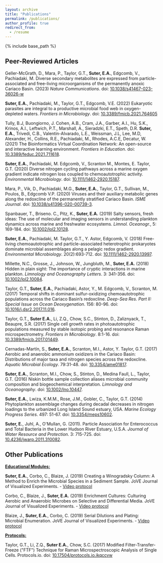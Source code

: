 ```yaml
---
layout: archive
title: "Publications"
permalink: /publications/
author_profile: true
redirect_from:
  - /resume
---
```


{% include base_path %}


## Peer-Reviewed Articles
Geller-McGrath, D., Mara, P., Taylor, G.T., **Suter, E.A.**, Edgcomb, V., Pachiadaki, M. Diverse secondary metabolites are expressed from particle-associated and free-living microorganisms of the permanently anoxic Cariaco Basin. (2023) <i>Nature Communications</i>. doi: [10.1038/s41467-023-36026-w](https://www.nature.com/articles/s41467-023-36026-w)

**Suter, E.A.**, Pachiadaki, M., Taylor, G.T., Edgcomb, V.E. (2022) Eukaryotic parasites are integral to a productive microbial food web in oxygen-depleted waters. <i>Frontiers in Microbiology</i>. doi: [10.3389/fmicb.2021.764605](https://www.frontiersin.org/articles/10.3389/fmicb.2021.764605/full)

Tully, B.J, Buongiorno, J. Cohen, A.B., Cram, J.A., Garber, A.I., Hu, S.K., Krinos, A.I., Leftwich, P.T., Marshall, A., Sieradzki, E.T., Speth, D.R. **Suter, E.A.**, Trivedi, C.B., Valentin-Alvarado, L.E., Weissman, J.L, Lee, M.D, Alexander, H., Collins, R.E., Pachiadaki, M., Rhodes, A.C.E, Decatur, W. (2021) The Bioinformatics Virtual Coordination Network: An open-source and interactive learning environment. <i>Frontiers in Education</i>. doi: [10.3389/feduc.2021.711618](https://www.frontiersin.org/articles/10.3389/feduc.2021.711618/full).

**Suter, E.A.**, Pachiadaki, M. Edgcomb, V., Scranton M., Montes, E. Taylor, G.T. (2020) Diverse nitrogen cycling pathways across a marine oxygen gradient indicate nitrogen loss coupled to chemoautotrophic activity. <i>Environmental Microbiology</i>. doi: [10.1111/1462‐2920.15187](https://sfamjournals.onlinelibrary.wiley.com/doi/abs/10.1111/1462-2920.15187).

Mara, P., Vik, D., Pachiadaki, M.G., **Suter, E.A.**, Taylor, G.T., Sullivan, M., Poulos, B., Edgcomb V.P. (2020) Viruses and their auxiliary metabolic genes along the redoxcline of the permanently stratified Cariaco Basin. <i>ISME Journal</i>. doi: [10.1038/s41396-020-00739-3](https://www.nature.com/articles/s41396-020-00739-3).

Spanbauer, T., Briseno. C., Pitz, K., **Suter, E.A.** (2019) Salty sensors, fresh ideas: The use of molecular and imaging sensors in understanding plankton dynamics across marine and freshwater ecosystems. <i>Limnol. Oceanogr.</i>, 5: 169-184. doi: [10.1002/lol2.10128](https://aslopubs.onlinelibrary.wiley.com/doi/full/10.1002/lol2.10128).

**Suter, E.A.**, Pachiadaki, M. Taylor, G.T., Y. Astor, Edgcomb, V. (2018) Free-living chemoautotrophic and particle-associated heterotrophic prokaryotes dominate microbial assemblages along a pelagic redox gradient. <i>Environmental Microbiology</i>. 20(2):693-712. doi: [10.1111/1462-2920.13997](https://pubmed.ncbi.nlm.nih.gov/29160034/?otool=nyjetmclib).

Millette, N.C., Grosse, J., Johnson, W., Jungbluth, M., **Suter, E.A.** (2018) Hidden in plain sight: The importance of cryptic interactions in marine plankton. <i>Limnology and Oceanography Letters</i>. 3: 341-356. doi: [10.1002/lol2.10084](https://aslopubs.onlinelibrary.wiley.com/doi/full/10.1002/lol2.10084).

Taylor, G.T., **Suter, E.A.**, Pachiadaki, Astor, Y., M. Edgcomb, V., Scranton, M. (2017) Temporal shifts in dominant sulfur-oxidizing chemoautotrophic populations across the Cariaco Basin’s redoxcline. <i>Deep-Sea Res. Part II: Special Issue on Ocean Deoxygenation</i>. 156: 80-96. doi: [10.1016/j.dsr2.2017.11.016](https://www.sciencedirect.com/science/article/abs/pii/S0967064517302497).

Taylor, G.T., **Suter E.A.**, Li, Z.Q., Chow, S.C., Stinton, D., Zaliznyack, T., Beaupre, S.R. (2017) Single cell growth rates in photoautotrophic populations measured by stable isotopic probing and resonance Raman microspectrometry. <i>Frontiers in Microbiology</i>. 8:1-16. doi: [10.3389/fmicb.2017.01449](https://www.frontiersin.org/articles/10.3389/fmicb.2017.01449/full).

Cernadas-Martín, S., **Suter, E.A.**, Scranton, M.I., Astor, Y. Taylor, G.T. (2017) Aerobic and anaerobic ammonium oxidizers in the Cariaco Basin: Distributions of major taxa and nitrogen species across the redoxcline. <i>Aquatic Microbial Ecology</i>. 79:31-48. doi: [10.3354/ame01817](https://www.int-res.com/abstracts/ame/v79/n1/p31-48/).

**Suter, E.A.**, Scranton, M.I., Chow, S., Stinton, D., Medina Faull, L., Taylor, G.T. (2016) Niskin bottle sample collection aliases microbial community composition and biogeochemical interpretation. <i>Limnology and Oceanography</i>. doi: [10.1002/lno.10447](https://aslopubs.onlinelibrary.wiley.com/doi/full/10.1002/lno.10447).

**Suter, E.A.**, Lwiza, K.M.M., Rose, J.M., Gobler, C., Taylor, G.T. (2014) Phytoplankton assemblage changes during decadal decreases in nitrogen loadings to the urbanized Long Island Sound estuary, USA. <i>Marine Ecology Progress Series</i>. 497: 51-67. doi: [10.3354/meps10602](https://www.int-res.com/abstracts/meps/v497/p51-67/).

**Suter, E.**, Juhl, A., O'Mullan, G. (2011). Particle Association for Enterococcus and Total Bacteria in the Lower Hudson River Estuary, U.S.A.  <i>Journal of Water Resource and Protection</i>. 3: 715-725. doi: [10.4236/jwarp.2011.310082](https://www.scirp.org/journal/paperinformation.aspx?paperid=8132).

## Other Publications

<ins>**Educational Modules:**  </ins>  

**Suter, E.A.**, Corbo, C., Blaize, J. (2019) Creating a Winogradsky Column: A Method to Enrich the Microbial Species in a Sediment Sample. JoVE Journal of Visualized Experiments. - [Video protocol](https://www.jove.com/science-education/10506/creating-winogradsky-column-method-to-enrich-microbial-species)

Corbo, C., Blaize, J., **Suter, E.A.** (2019) Enrichment Cultures: Culturing Aerobic and Anaerobic Microbes on Selective and Differential Media. JoVE Journal of Visualized Experiments. - [Video protocol](https://www.jove.com/science-education/10508/enrichment-cultures-culturing-aerobic-anaerobic-microbes-on-selective)

Blaize, J., **Suter, E.A.**, Corbo, C. (2019) Serial Dilutions and Plating: Microbial Enumeration. JoVE Journal of Visualized Experiments. - [Video protocol](https://www.jove.com/science-education/10507/serial-dilutions-and-plating-microbial-enumeration)

<ins>**Protocols:**  </ins>  

Taylor, G.T., Li, Z.Q., **Suter E.A.**, Chow, S.C. (2017) Modified Filter-Transfer-Freeze ("FTF") Technique for Raman Microspectroscopic Analysis of Single Cells. Protocols.io. doi: [10.17504/protocols.io.ikqccvw](https://www.protocols.io/view/modified-filter-transfer-freeze-ftf-technique-for-ikqccvw)






